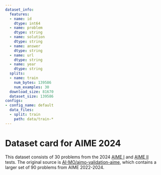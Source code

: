 ```yaml
---
dataset_info:
  features:
  - name: id
    dtype: int64
  - name: problem
    dtype: string
  - name: solution
    dtype: string
  - name: answer
    dtype: string
  - name: url
    dtype: string
  - name: year
    dtype: string
  splits:
  - name: train
    num_bytes: 139586
    num_examples: 30
  download_size: 81670
  dataset_size: 139586
configs:
- config_name: default
  data_files:
  - split: train
    path: data/train-*
---
```


# Dataset card for AIME 2024

This dataset consists of 30 problems from the 2024 [AIME I](https://artofproblemsolving.com/wiki/index.php/2024_AIME_I?srsltid=AfmBOoqP9aelPNCpuFLO2bLyoG9_elEBPgqcYyZAj8LtiywUeG5HUVfF) and [AIME II](https://artofproblemsolving.com/wiki/index.php/2024_AIME_II_Problems/Problem_15) tests. The original source is [AI-MO/aimo-validation-aime](https://huggingface.co/datasets/AI-MO/aimo-validation-aime), which contains a larger set of 90 problems from AIME 2022-2024.